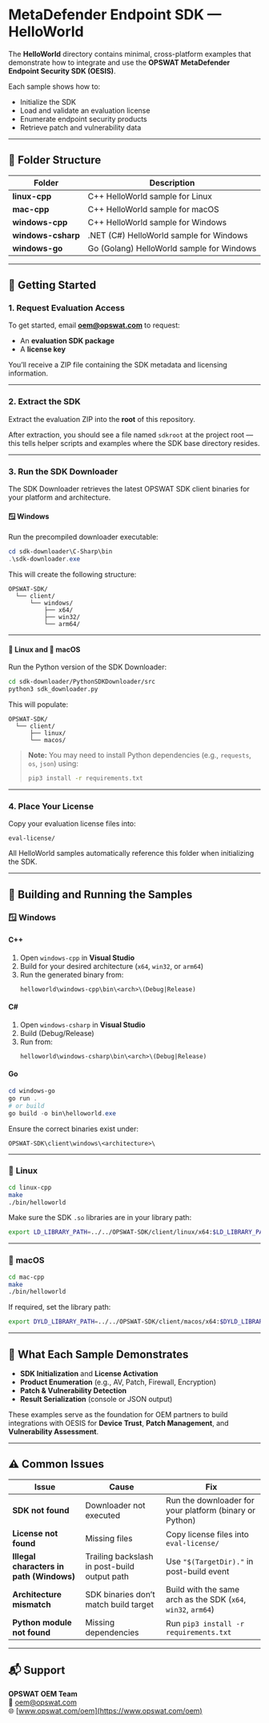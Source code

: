 # MetaDefender Endpoint SDK — HelloWorld

The **HelloWorld** directory contains minimal, cross-platform examples that demonstrate how to integrate and use the **OPSWAT MetaDefender Endpoint Security SDK (OESIS)**.

Each sample shows how to:
- Initialize the SDK  
- Load and validate an evaluation license  
- Enumerate endpoint security products  
- Retrieve patch and vulnerability data  

---

## 📁 Folder Structure

| Folder | Description |
|--------|--------------|
| **linux-cpp** | C++ HelloWorld sample for Linux |
| **mac-cpp** | C++ HelloWorld sample for macOS |
| **windows-cpp** | C++ HelloWorld sample for Windows |
| **windows-csharp** | .NET (C#) HelloWorld sample for Windows |
| **windows-go** | Go (Golang) HelloWorld sample for Windows |

---

## 🚀 Getting Started

### 1. Request Evaluation Access
To get started, email **[oem@opswat.com](mailto:oem@opswat.com)** to request:
- An **evaluation SDK package**  
- A **license key**

You’ll receive a ZIP file containing the SDK metadata and licensing information.

---

### 2. Extract the SDK

Extract the evaluation ZIP into the **root** of this repository.

After extraction, you should see a file named `sdkroot` at the project root — this tells helper scripts and examples where the SDK base directory resides.

---

### 3. Run the SDK Downloader

The SDK Downloader retrieves the latest OPSWAT SDK client binaries for your platform and architecture.

#### 🪟 **Windows**

Run the precompiled downloader executable:

```powershell
cd sdk-downloader\C-Sharp\bin
.\sdk-downloader.exe
```

This will create the following structure:
```
OPSWAT-SDK/
  └── client/
      └── windows/
          ├── x64/
          ├── win32/
          └── arm64/
```

---

#### 🐧 **Linux** and 🍎 **macOS**

Run the Python version of the SDK Downloader:

```bash
cd sdk-downloader/PythonSDKDownloader/src
python3 sdk_downloader.py
```

This will populate:
```
OPSWAT-SDK/
  └── client/
      ├── linux/
      └── macos/
```

> **Note:** You may need to install Python dependencies (e.g., `requests`, `os`, `json`) using:
> ```bash
> pip3 install -r requirements.txt
> ```

---

### 4. Place Your License

Copy your evaluation license files into:
```
eval-license/
```

All HelloWorld samples automatically reference this folder when initializing the SDK.

---

## 🧱 Building and Running the Samples

### 🪟 **Windows**

#### C++  
1. Open `windows-cpp` in **Visual Studio**  
2. Build for your desired architecture (`x64`, `win32`, or `arm64`)  
3. Run the generated binary from:
   ```
   helloworld\windows-cpp\bin\<arch>\(Debug|Release)
   ```

#### C#  
1. Open `windows-csharp` in **Visual Studio**  
2. Build (Debug/Release)  
3. Run from:
   ```
   helloworld\windows-csharp\bin\<arch>\(Debug|Release)
   ```

#### Go  
```powershell
cd windows-go
go run .
# or build
go build -o bin\helloworld.exe
```

Ensure the correct binaries exist under:
```
OPSWAT-SDK\client\windows\<architecture>\
```

---

### 🐧 **Linux**

```bash
cd linux-cpp
make
./bin/helloworld
```

Make sure the SDK `.so` libraries are in your library path:
```bash
export LD_LIBRARY_PATH=../../OPSWAT-SDK/client/linux/x64:$LD_LIBRARY_PATH
```

---

### 🍎 **macOS**

```bash
cd mac-cpp
make
./bin/helloworld
```

If required, set the library path:
```bash
export DYLD_LIBRARY_PATH=../../OPSWAT-SDK/client/macos/x64:$DYLD_LIBRARY_PATH
```

---

## 🧠 What Each Sample Demonstrates

- **SDK Initialization** and **License Activation**  
- **Product Enumeration** (e.g., AV, Patch, Firewall, Encryption)  
- **Patch & Vulnerability Detection**  
- **Result Serialization** (console or JSON output)

These examples serve as the foundation for OEM partners to build integrations with OESIS for **Device Trust**, **Patch Management**, and **Vulnerability Assessment**.

---

## ⚠️ Common Issues

| Issue | Cause | Fix |
|--------|--------|------|
| **SDK not found** | Downloader not executed | Run the downloader for your platform (binary or Python) |
| **License not found** | Missing files | Copy license files into `eval-license/` |
| **Illegal characters in path (Windows)** | Trailing backslash in post-build output path | Use `"$(TargetDir)."` in post-build event |
| **Architecture mismatch** | SDK binaries don’t match build target | Build with the same arch as the SDK (`x64`, `win32`, `arm64`) |
| **Python module not found** | Missing dependencies | Run `pip3 install -r requirements.txt` |

---

## 📬 Support

**OPSWAT OEM Team**  
📧 [oem@opswat.com](mailto:oem@opswat.com)  
🌐 [www.opswat.com/oem](https://www.opswat.com/oem)
